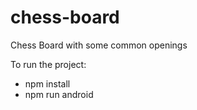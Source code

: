 # chess-board
Chess Board with some common openings

To run the project:
  - npm install
  - npm run android
